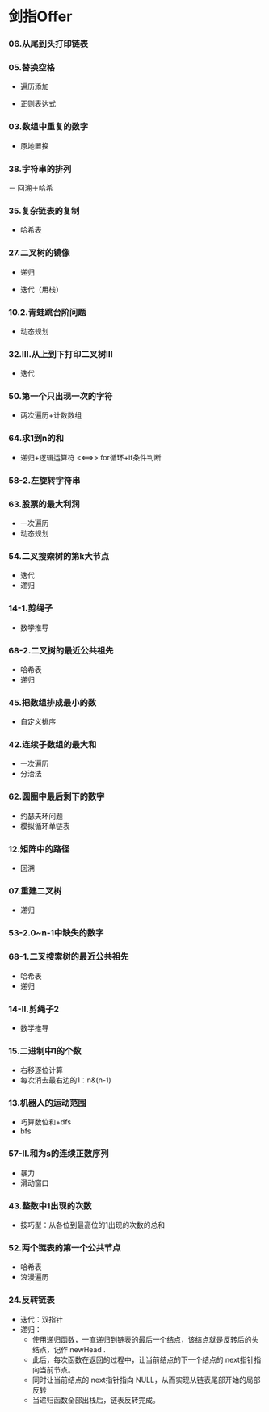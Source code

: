 # 剑指Offer

### 06.从尾到头打印链表

### 05.替换空格

- 遍历添加

- 正则表达式

### 03.数组中重复的数字

- 原地置换

### 38.字符串的排列

－ 回溯＋哈希

### 35.复杂链表的复制

- 哈希表

### 27.二叉树的镜像

- 递归

- 迭代（用栈）

### 10.2.青蛙跳台阶问题

- 动态规划

### 32.Ⅲ.从上到下打印二叉树Ⅲ

- 迭代

### 50.第一个只出现一次的字符

- 两次遍历+计数数组

### 64.求1到n的和

- 递归+逻辑运算符 <<==>> for循环+if条件判断

### 58-2.左旋转字符串

### 63.股票的最大利润

- 一次遍历
- 动态规划

### 54.二叉搜索树的第k大节点

- 迭代
- 递归

### 14-1.剪绳子

- 数学推导

### 68-2.二叉树的最近公共祖先

- 哈希表
- 递归

### 45.把数组排成最小的数

- 自定义排序

### 42.连续子数组的最大和

- 一次遍历
- 分治法

### 62.圆圈中最后剩下的数字

- 约瑟夫环问题
- 模拟循环单链表

### 12.矩阵中的路径

- 回溯

### 07.重建二叉树

- 递归

### 53-2.0~n-1中缺失的数字

### 68-1.二叉搜索树的最近公共祖先

- 哈希表
- 递归

### 14-Ⅱ.剪绳子2

- 数学推导

### 15.二进制中1的个数

- 右移逐位计算
- 每次消去最右边的1：n&(n-1)

### 13.机器人的运动范围

- 巧算数位和+dfs
- bfs

### 57-Ⅱ.和为s的连续正数序列

- 暴力
- 滑动窗口

### 43.整数中1出现的次数

- 技巧型：从各位到最高位的1出现的次数的总和

### 52.两个链表的第一个公共节点

- 哈希表
- 浪漫遍历

### 24.反转链表

- 迭代：双指针
- 递归：
  - 使用递归函数，一直递归到链表的最后一个结点，该结点就是反转后的头结点，记作 newHead .
  - 此后，每次函数在返回的过程中，让当前结点的下一个结点的 next指针指向当前节点。
  - 同时让当前结点的 next指针指向 NULL，从而实现从链表尾部开始的局部反转
  - 当递归函数全部出栈后，链表反转完成。